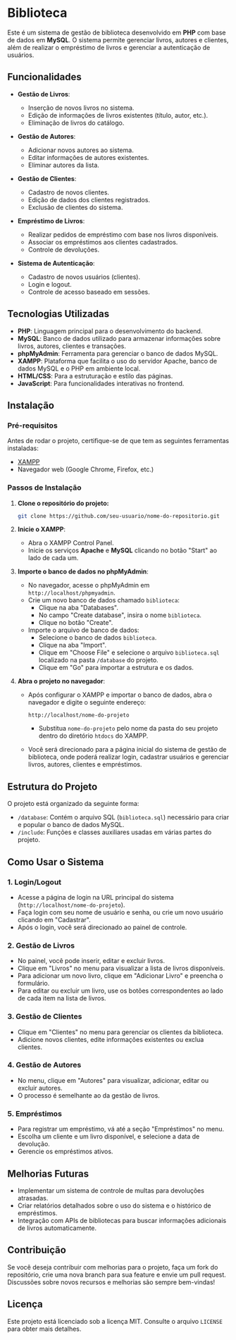 # Biblioteca

Este é um sistema de gestão de biblioteca desenvolvido em **PHP** com base de dados em **MySQL**. O sistema permite gerenciar livros, autores e clientes, além de realizar o empréstimo de livros e gerenciar a autenticação de usuários.

## Funcionalidades

- **Gestão de Livros**:
  - Inserção de novos livros no sistema.
  - Edição de informações de livros existentes (título, autor, etc.).
  - Eliminação de livros do catálogo.

- **Gestão de Autores**:
  - Adicionar novos autores ao sistema.
  - Editar informações de autores existentes.
  - Eliminar autores da lista.

- **Gestão de Clientes**:
  - Cadastro de novos clientes.
  - Edição de dados dos clientes registrados.
  - Exclusão de clientes do sistema.

- **Empréstimo de Livros**:
  - Realizar pedidos de empréstimo com base nos livros disponíveis.
  - Associar os empréstimos aos clientes cadastrados.
  - Controle de devoluções.

- **Sistema de Autenticação**:
  - Cadastro de novos usuários (clientes).
  - Login e logout.
  - Controle de acesso baseado em sessões.

## Tecnologias Utilizadas

- **PHP**: Linguagem principal para o desenvolvimento do backend.
- **MySQL**: Banco de dados utilizado para armazenar informações sobre livros, autores, clientes e transações.
- **phpMyAdmin**: Ferramenta para gerenciar o banco de dados MySQL.
- **XAMPP**: Plataforma que facilita o uso do servidor Apache, banco de dados MySQL e o PHP em ambiente local.
- **HTML/CSS**: Para a estruturação e estilo das páginas.
- **JavaScript**: Para funcionalidades interativas no frontend.

## Instalação

### Pré-requisitos

Antes de rodar o projeto, certifique-se de que tem as seguintes ferramentas instaladas:

- [XAMPP](https://www.apachefriends.org/index.html)
- Navegador web (Google Chrome, Firefox, etc.)

### Passos de Instalação

1. **Clone o repositório do projeto:**

   ```bash
   git clone https://github.com/seu-usuario/nome-do-repositorio.git

2. **Inicie o XAMPP**:

   - Abra o XAMPP Control Panel.
   - Inicie os serviços **Apache** e **MySQL** clicando no botão "Start" ao lado de cada um.

3. **Importe o banco de dados no phpMyAdmin**:

   - No navegador, acesse o phpMyAdmin em `http://localhost/phpmyadmin`.
   - Crie um novo banco de dados chamado `biblioteca`:
     - Clique na aba "Databases".
     - No campo "Create database", insira o nome `biblioteca`.
     - Clique no botão "Create".
   - Importe o arquivo de banco de dados:
     - Selecione o banco de dados `biblioteca`.
     - Clique na aba "Import".
     - Clique em "Choose File" e selecione o arquivo `biblioteca.sql` localizado na pasta `/database` do projeto.
     - Clique em "Go" para importar a estrutura e os dados.

4. **Abra o projeto no navegador**:

   - Após configurar o XAMPP e importar o banco de dados, abra o navegador e digite o seguinte endereço:

     ```
     http://localhost/nome-do-projeto
     ```

     - Substitua `nome-do-projeto` pelo nome da pasta do seu projeto dentro do diretório `htdocs` do XAMPP.

   - Você será direcionado para a página inicial do sistema de gestão de biblioteca, onde poderá realizar login, cadastrar usuários e gerenciar livros, autores, clientes e empréstimos.

## Estrutura do Projeto

O projeto está organizado da seguinte forma:

- `/database`: Contém o arquivo SQL (`biblioteca.sql`) necessário para criar e popular o banco de dados MySQL.
- `/include`: Funções e classes auxiliares usadas em várias partes do projeto.

## Como Usar o Sistema

### 1. **Login/Logout**

- Acesse a página de login na URL principal do sistema (`http://localhost/nome-do-projeto`).
- Faça login com seu nome de usuário e senha, ou crie um novo usuário clicando em "Cadastrar".
- Após o login, você será direcionado ao painel de controle.

### 2. **Gestão de Livros**

- No painel, você pode inserir, editar e excluir livros.
- Clique em "Livros" no menu para visualizar a lista de livros disponíveis.
- Para adicionar um novo livro, clique em "Adicionar Livro" e preencha o formulário.
- Para editar ou excluir um livro, use os botões correspondentes ao lado de cada item na lista de livros.

### 3. **Gestão de Clientes**

- Clique em "Clientes" no menu para gerenciar os clientes da biblioteca.
- Adicione novos clientes, edite informações existentes ou exclua clientes.


### 4. **Gestão de Autores**

- No menu, clique em "Autores" para visualizar, adicionar, editar ou excluir autores.
- O processo é semelhante ao da gestão de livros.

### 5. **Empréstimos**

- Para registrar um empréstimo, vá até a seção "Empréstimos" no menu.
- Escolha um cliente e um livro disponível, e selecione a data de devolução.
- Gerencie os empréstimos ativos.

## Melhorias Futuras

- Implementar um sistema de controle de multas para devoluções atrasadas.
- Criar relatórios detalhados sobre o uso do sistema e o histórico de empréstimos.
- Integração com APIs de bibliotecas para buscar informações adicionais de livros automaticamente.

## Contribuição

Se você deseja contribuir com melhorias para o projeto, faça um fork do repositório, crie uma nova branch para sua feature e envie um pull request. Discussões sobre novos recursos e melhorias são sempre bem-vindas!

## Licença

Este projeto está licenciado sob a licença MIT. Consulte o arquivo `LICENSE` para obter mais detalhes.
